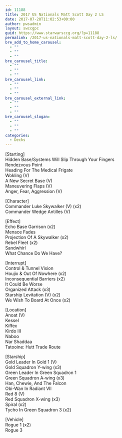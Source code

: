 ```yaml
---
id: 11188
title: 2017 US Nationals Matt Scott Day 2 LS
date: 2017-07-28T11:02:53+00:00
author: pwsadmin
layout: swccgpc
guid: https://www.starwarsccg.org/?p=11188
permalink: /2017-us-nationals-matt-scott-day-2-ls/
bre_add_to_home_carousel:
  - ""
  - ""
  - ""
bre_carousel_title:
  - ""
  - ""
  - ""
bre_carousel_link:
  - ""
  - ""
  - ""
bre_carousel_external_link:
  - ""
  - ""
  - ""
bre_carousel_slogan:
  - ""
  - ""
  - ""
categories:
  - Decks
---
```

[Starting]  
Hidden Base/Systems Will Slip Through Your Fingers  
Rendezvous Point  
Heading For The Medical Frigate  
Wokling (V)  
A New Secret Base (V)  
Maneuvering Flaps (V)  
Anger, Fear, Aggression (V)

[Character]  
Commander Luke Skywalker (V) (x2)  
Commander Wedge Antilles (V)

[Effect]  
Echo Base Garrison (x2)  
Menace Fades  
Projection Of A Skywalker (x2)  
Rebel Fleet (x2)  
Sandwhirl  
What Chance Do We Have?

[Interrupt]  
Control & Tunnel Vision  
Houjix & Out Of Nowhere (x2)  
Inconsequential Barriers (x2)  
It Could Be Worse  
Organized Attack (x3)  
Starship Levitation (V) (x2)  
We Wish To Board At Once (x2)

[Location]  
Anoat (V)  
Kessel  
Kiffex  
Kirdo III  
Naboo  
Nar Shaddaa  
Tatooine: Hutt Trade Route

[Starship]  
Gold Leader In Gold 1 (V)  
Gold Squadron Y-wing (x3)  
Green Leader In Green Squadron 1  
Green Squadron A-wing (x3)  
Han, Chewie, And The Falcon  
Obi-Wan In Radiant VII  
Red 8 (V)  
Red Squadron X-wing (x3)  
Spiral (x2)  
Tycho In Green Squadron 3 (x2)

[Vehicle]  
Rogue 1 (x2)  
Rogue 3